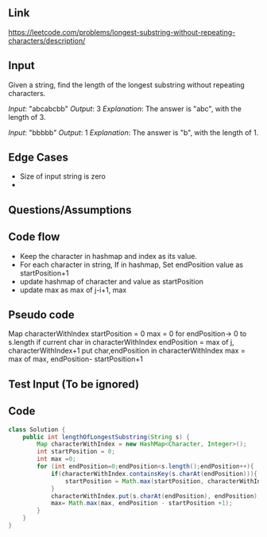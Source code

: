 ## Link
https://leetcode.com/problems/longest-substring-without-repeating-characters/description/
## Input
Given a string, find the length of the longest substring without repeating characters.

*Input*: "abcabcbb"
*Output*: 3 
*Explanation*: The answer is "abc", with the length of 3. 

*Input*: "bbbbb"
*Output*: 1
*Explanation*: The answer is "b", with the length of 1.

## Edge Cases
- Size of input string is zero
- 

## Questions/Assumptions

## Code flow
- Keep the character in hashmap and index as its value. 
- For each character in string, 
	If in hashmap, 
		Set endPosition value as startPosition+1
- update hashmap of character and value as startPosition
- update max as max of j-i+1, max
## Pseudo code
Map characterWithIndex
startPosition = 0
max = 0
for endPosition-> 0 to s.length
	if current char in characterWithIndex
		endPosition = max of j, characterWithIndex+1
	put char,endPosition in characterWithIndex
	max = max of max, endPosition- startPosition+1


## Test Input (To be ignored)



## Code
```java
class Solution {
    public int lengthOfLongestSubstring(String s) {
        Map characterWithIndex = new HashMap<Character, Integer>();
        int startPosition = 0;
        int max =0;
        for (int endPosition=0;endPosition<s.length();endPosition++){
        	if(characterWithIndex.containsKey(s.charAt(endPosition))){
        		startPosition = Math.max(startPosition, characterWithIndex.get(s.charAt(endPosition)));
        	}
        	characterWithIndex.put(s.charAt(endPosition), endPosition);
        	max= Math.max(max, endPosition - startPosition +1);
        }
    }
}
```